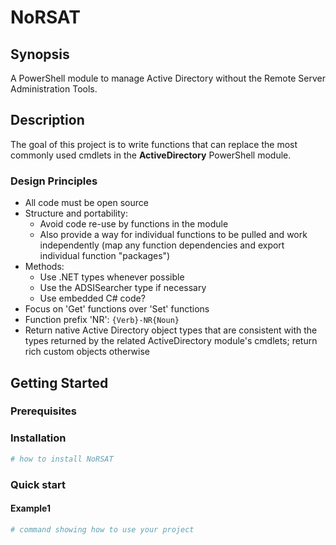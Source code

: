# NoRSAT

## Synopsis

A PowerShell module to manage Active Directory without the Remote Server Administration Tools.

## Description

The goal of this project is to write functions that can replace the most commonly used cmdlets in the **ActiveDirectory**  PowerShell module.

### Design Principles

- All code must be open source
- Structure and portability:
  - Avoid code re-use by functions in the module
  - Also provide a way for individual functions to be pulled and work independently (map any function dependencies and export individual function "packages")
- Methods:
  - Use .NET types whenever possible
  - Use the ADSISearcher type if necessary
  - Use embedded C# code?
- Focus on 'Get' functions over 'Set' functions
- Function prefix 'NR': `{Verb}-NR{Noun}`
- Return native Active Directory object types that are consistent with the types returned by the related ActiveDirectory module's cmdlets; return rich custom objects otherwise

## Getting Started

### Prerequisites

<!-- list any prerequisites -->

### Installation

```powershell
# how to install NoRSAT

```

### Quick start

#### Example1

```powershell
# command showing how to use your project

```

